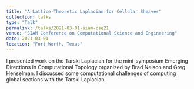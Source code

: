 ```yaml
---
title: "A Lattice-Theoretic Laplacian for Cellular Sheaves"
collection: talks
type: "Talk"
permalink: /talks/2021-03-01-siam-cse21
venue: "SIAM Conference on Computational Science and Engineering"
date: 2021-03-01
location: "Fort Worth, Texas"
---
```


I presented work on the Tarski Laplacian for the mini-symposium Emerging Directions in Computational Topology organized by Brad Nelson and Greg Henselman. I discussed some computational challenges of computing global sections with the Tarski Laplacian.
